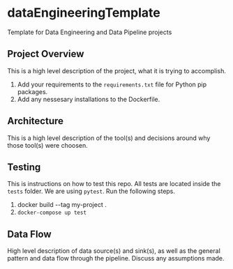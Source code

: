 # dataEngineeringTemplate
Template for Data Engineering and Data Pipeline projects

## Project Overview
This is a high level description of the project, what it is trying to accomplish.
1. Add your requirements to the `requirements.txt` file for Python pip packages.
2. Add any nessesary installations to the Dockerfile.

## Architecture
This is a high level description of the tool(s) and decisions around why those tool(s) were choosen.

## Testing
This is instructions on how to test this repo. All tests are located inside the `tests` folder. We are using `pytest`.
Run the following steps.

1. docker build --tag my-project .
2. `docker-compose up test`

## Data Flow
High level description of data source(s) and sink(s), as well as the general pattern and data flow through the pipeline.
Discuss any assumptions made.
